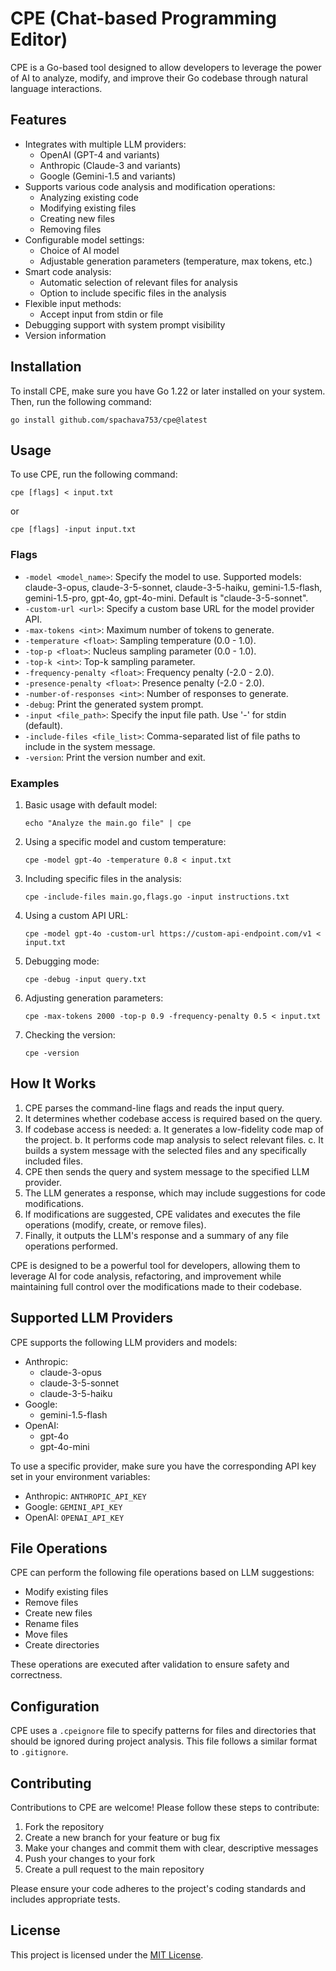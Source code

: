 # CPE (Chat-based Programming Editor)

CPE is a Go-based tool designed to allow developers to leverage the power of AI to analyze, modify, and improve their Go codebase through natural language interactions.

## Features

- Integrates with multiple LLM providers:
  - OpenAI (GPT-4 and variants)
  - Anthropic (Claude-3 and variants)
  - Google (Gemini-1.5 and variants)
- Supports various code analysis and modification operations:
  - Analyzing existing code
  - Modifying existing files
  - Creating new files
  - Removing files
- Configurable model settings:
  - Choice of AI model
  - Adjustable generation parameters (temperature, max tokens, etc.)
- Smart code analysis:
  - Automatic selection of relevant files for analysis
  - Option to include specific files in the analysis
- Flexible input methods:
  - Accept input from stdin or file
- Debugging support with system prompt visibility
- Version information

## Installation

To install CPE, make sure you have Go 1.22 or later installed on your system. Then, run the following command:

```
go install github.com/spachava753/cpe@latest
```

## Usage

To use CPE, run the following command:

```
cpe [flags] < input.txt
```

or

```
cpe [flags] -input input.txt
```

### Flags

- `-model <model_name>`: Specify the model to use. Supported models: claude-3-opus, claude-3-5-sonnet, claude-3-5-haiku, gemini-1.5-flash, gemini-1.5-pro, gpt-4o, gpt-4o-mini. Default is "claude-3-5-sonnet".
- `-custom-url <url>`: Specify a custom base URL for the model provider API.
- `-max-tokens <int>`: Maximum number of tokens to generate.
- `-temperature <float>`: Sampling temperature (0.0 - 1.0).
- `-top-p <float>`: Nucleus sampling parameter (0.0 - 1.0).
- `-top-k <int>`: Top-k sampling parameter.
- `-frequency-penalty <float>`: Frequency penalty (-2.0 - 2.0).
- `-presence-penalty <float>`: Presence penalty (-2.0 - 2.0).
- `-number-of-responses <int>`: Number of responses to generate.
- `-debug`: Print the generated system prompt.
- `-input <file_path>`: Specify the input file path. Use '-' for stdin (default).
- `-include-files <file_list>`: Comma-separated list of file paths to include in the system message.
- `-version`: Print the version number and exit.

### Examples

1. Basic usage with default model:
   ```
   echo "Analyze the main.go file" | cpe
   ```

2. Using a specific model and custom temperature:
   ```
   cpe -model gpt-4o -temperature 0.8 < input.txt
   ```

3. Including specific files in the analysis:
   ```
   cpe -include-files main.go,flags.go -input instructions.txt
   ```

4. Using a custom API URL:
   ```
   cpe -model gpt-4o -custom-url https://custom-api-endpoint.com/v1 < input.txt
   ```

5. Debugging mode:
   ```
   cpe -debug -input query.txt
   ```

6. Adjusting generation parameters:
   ```
   cpe -max-tokens 2000 -top-p 0.9 -frequency-penalty 0.5 < input.txt
   ```

7. Checking the version:
   ```
   cpe -version
   ```

## How It Works

1. CPE parses the command-line flags and reads the input query.
2. It determines whether codebase access is required based on the query.
3. If codebase access is needed:
   a. It generates a low-fidelity code map of the project.
   b. It performs code map analysis to select relevant files.
   c. It builds a system message with the selected files and any specifically included files.
4. CPE then sends the query and system message to the specified LLM provider.
5. The LLM generates a response, which may include suggestions for code modifications.
6. If modifications are suggested, CPE validates and executes the file operations (modify, create, or remove files).
7. Finally, it outputs the LLM's response and a summary of any file operations performed.

CPE is designed to be a powerful tool for developers, allowing them to leverage AI for code analysis, refactoring, and improvement while maintaining full control over the modifications made to their codebase.

## Supported LLM Providers

CPE supports the following LLM providers and models:

- Anthropic:
  - claude-3-opus
  - claude-3-5-sonnet
  - claude-3-5-haiku
- Google:
  - gemini-1.5-flash
- OpenAI:
  - gpt-4o
  - gpt-4o-mini

To use a specific provider, make sure you have the corresponding API key set in your environment variables:

- Anthropic: `ANTHROPIC_API_KEY`
- Google: `GEMINI_API_KEY`
- OpenAI: `OPENAI_API_KEY`

## File Operations

CPE can perform the following file operations based on LLM suggestions:

- Modify existing files
- Remove files
- Create new files
- Rename files
- Move files
- Create directories

These operations are executed after validation to ensure safety and correctness.

## Configuration

CPE uses a `.cpeignore` file to specify patterns for files and directories that should be ignored during project analysis. This file follows a similar format to `.gitignore`.

## Contributing

Contributions to CPE are welcome! Please follow these steps to contribute:

1. Fork the repository
2. Create a new branch for your feature or bug fix
3. Make your changes and commit them with clear, descriptive messages
4. Push your changes to your fork
5. Create a pull request to the main repository

Please ensure your code adheres to the project's coding standards and includes appropriate tests.

## License

This project is licensed under the [MIT License](LICENSE).
